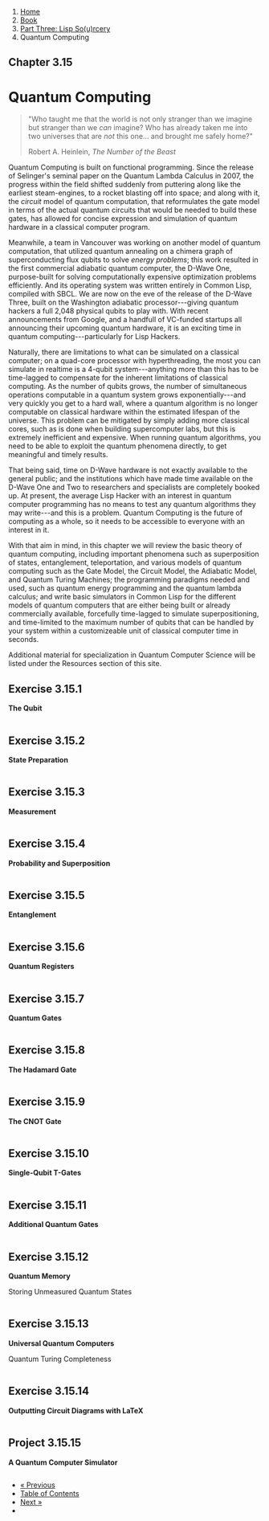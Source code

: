 <ol class="breadcrumb">
  <li><a href="/">Home</a></li>
  <li><a href="/book/">Book</a></li>
  <li><a href="/book/3-00-00-overview/">Part Three: Lisp So(u)rcery</a></li>
  <li class="active">Quantum Computing</li>
</ol>

## Chapter 3.15

# Quantum Computing

> "Who taught me that the world is not only stranger than we imagine but stranger than we <em>can</em> imagine? Who has already taken me into two universes that are <em>not</em> this one... and brought me safely home?"
> <footer>Robert A. Heinlein, <em>The Number of the Beast</em></footer>

Quantum Computing is built on functional programming.  Since the release of Selinger's seminal paper on the Quantum Lambda Calculus in 2007, the progress within the field shifted suddenly from puttering along like the earliest steam-engines, to a rocket blasting off into space; and along with it, the *circuit* model of quantum computation, that reformulates the gate model in terms of the actual quantum circuits that would be needed to build these gates, has allowed for concise expression and simulation of quantum hardware in a classical computer program.

Meanwhile, a team in Vancouver was working on another model of quantum computation, that utilized quantum annealing on a chimera graph of superconducting flux qubits to solve *energy problems*; this work resulted in the first commercial adiabatic quantum computer, the D-Wave One, purpose-built for solving computationally expensive optimization problems efficiently. And its operating system was written entirely in Common Lisp, compiled with SBCL.  We are now on the eve of the release of the D-Wave Three, built on the Washington adiabatic processor---giving quantum hackers a full 2,048 physical qubits to play with.  With recent announcements from Google, and a handfull of VC-funded startups all announcing their upcoming quantum hardware, it is an exciting time in quantum computing---particularly for Lisp Hackers.

Naturally, there are limitations to what can be simulated on a classical computer; on a quad-core processor with hyperthreading, the most you can simulate in realtime is a 4-qubit system---anything more than this has to be time-lagged to compensate for the inherent limitations of classical computing.  As the number of qubits grows, the number of simultaneous operations computable in a quantum system grows exponentially---and very quickly you get to a hard wall, where a quantum algorithm is no longer computable on classical hardware within the estimated lifespan of the universe.  This problem can be mitigated by simply adding more classical cores, such as is done when building supercomputer labs, but this is extremely inefficient and expensive. When running quantum algorithms, you need to be able to exploit the quantum phenomena directly, to get meaningful and timely results.

That being said, time on D-Wave hardware is not exactly available to the general public; and the institutions which have made time available on the D-Wave One and Two to researchers and specialists are completely booked up.  At present, the average Lisp Hacker with an interest in quantum computer programming has no means to test any quantum algorithms they may write---and this is a problem.  Quantum Computing is the future of computing as a whole, so it needs to be accessible to everyone with an interest in it.

With that aim in mind, in this chapter we will review the basic theory of quantum computing, including important phenomena such as superposition of states, entanglement, teleportation, and various models of quantum computing such as the Gate Model, the Circuit Model, the Adiabatic Model, and Quantum Turing Machines; the programming paradigms needed and used, such as quantum energy programming and the quantum lambda calculus; and write basic simulators in Common Lisp for the different models of quantum computers that are either being built or already commercially available, forcefully time-lagged to simulate superpositioning, and time-limited to the maximum number of qubits that can be handled by your system within a customizeable unit of classical computer time in seconds.

Additional material for specialization in Quantum Computer Science will be listed under the Resources section of this site.

## Exercise 3.15.1

**The Qubit**

```lisp

```

## Exercise 3.15.2

**State Preparation**

```lisp

```

## Exercise 3.15.3

**Measurement**

```lisp

```

## Exercise 3.15.4

**Probability and Superposition**

```lisp

```

## Exercise 3.15.5

**Entanglement**

```lisp

```

## Exercise 3.15.6

**Quantum Registers**

```lisp

```

## Exercise 3.15.7

**Quantum Gates**

```lisp

```

## Exercise 3.15.8

**The Hadamard Gate**

```lisp

```

## Exercise 3.15.9

**The CNOT Gate**

```lisp

```

## Exercise 3.15.10

**Single-Qubit T-Gates**

```lisp

```

## Exercise 3.15.11

**Additional Quantum Gates**

```lisp

```

## Exercise 3.15.12

**Quantum Memory**

Storing Unmeasured Quantum States

```lisp

```

## Exercise 3.15.13

**Universal Quantum Computers**

Quantum Turing Completeness

```lisp

```

## Exercise 3.15.14

**Outputting Circuit Diagrams with LaTeX**

```lisp

```

## Project 3.15.15

**A Quantum Computer Simulator**

```lisp

```

<ul class="pager">
  <li class="previous"><a href="/book/3-14-00-computational-physics/">&laquo; Previous</a></li>
  <li><a href="/book/">Table of Contents</a></li>
  <li class="next"><a href="/book/3-16-00-nlp/">Next &raquo;</a><li>
</ul>
